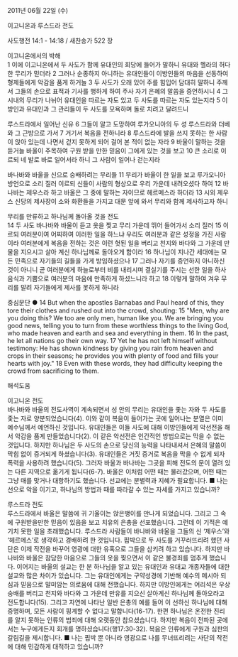 2011년 06월 22일 (수)

이고니온과 루스드라 전도



사도행전 14:1 - 14:18 / 새찬송가 522 장


이고니온에서의 박해  
1 이에 이고니온에서 두 사도가 함께 유대인의 회당에 들어가 말하니 유대와 헬라의 허다한 무리가 믿더라 2 그러나 순종하지 아니하는 유대인들이 이방인들의 마음을 선동하여 형제들에게 악감을 품게 하거늘 3 두 사도가 오래 있어 주를 힘입어 담대히 말하니 주께서 그들의 손으로 표적과 기사를 행하게 하여 주사 자기 은혜의 말씀을 증언하시니 4 그 시내의 무리가 나뉘어 유대인을 따르는 자도 있고 두 사도를 따르는 자도 있는지라 5 이방인과 유대인과 그 관리들이 두 사도를 모욕하며 돌로 치려고 달려드니  

루스드라에서 일어난 신유 
6 그들이 알고 도망하여 루가오니아의 두 성 루스드라와 더베와 그 근방으로 가서 7 거기서 복음을 전하니라 8 루스드라에 발을 쓰지 못하는 한 사람이 앉아 있는데 나면서 걷지 못하게 되어 걸어 본 적이 없는 자라 9 바울이 말하는 것을 듣거늘 바울이 주목하여 구원 받을 만한 믿음이 그에게 있는 것을 보고 10 큰 소리로 이르되 네 발로 바로 일어서라 하니 그 사람이 일어나 걷는지라  

바나바와 바울을 신으로 숭배하려는 무리들 
11 무리가 바울이 한 일을 보고 루가오니아 방언으로 소리 질러 이르되 신들이 사람의 형상으로 우리 가운데 내려오셨다 하여 12 바나바는 제우스라 하고 바울은 그 중에 말하는 자이므로 헤르메스라 하더라 13 시외 제우스 신당의 제사장이 소와 화환들을 가지고 대문 앞에 와서 무리와 함께 제사하고자 하니  

무리를 만류하고 하나님께 돌아올 것을 전도   
14 두 사도 바나바와 바울이 듣고 옷을 찢고 무리 가운데 뛰어 들어가서 소리 질러 15 이르되 여러분이여 어찌하여 이러한 일을 하느냐 우리도 여러분과 같은 성정을 가진 사람이라 여러분에게 복음을 전하는 것은 이런 헛된 일을 버리고 천지와 바다와 그 가운데 만물을 지으시고 살아 계신 하나님께로 돌아오게 함이라 16 하나님이 지나간 세대에는 모든 민족으로 자기들의 길들을 가게 방임하셨으나 17 그러나 자기를 증언하지 아니하신 것이 아니니 곧 여러분에게 하늘로부터 비를 내리시며 결실기를 주시는 선한 일을 하사 음식과 기쁨으로 여러분의 마음에 만족하게 하셨느니라 하고 18 이렇게 말하여 겨우 무리를 말려 자기들에게 제사를 못하게 하니라  

중심문단 ● 14 But when the apostles Barnabas and Paul heard of this, they tore their clothes and rushed out into the crowd, shouting: 15 "Men, why are you doing this? We too are only men, human like you. We are bringing you good news, telling you to turn from these worthless things to the living God, who made heaven and earth and sea and everything in them. 16 In the past, he let all nations go their own way. 17 Yet he has not left himself without testimony: He has shown kindness by giving you rain from heaven and crops in their seasons; he provides you with plenty of food and fills your hearts with joy." 18 Even with these words, they had difficulty keeping the crowd from sacrificing to them.

해석도움





이고니온 전도  
바나바와 바울의 전도사역이 계속되면서 성 안의 무리는 유대인을 좇는 자와 두 사도를 좇는 자로 양분되었습니다(4). 이와 같이 복음이 들어가는 곳에 일어나는 분열은 이미 예수님께서 예언하신 것입니다. 유대인들은 이들 사도에 대해 이방인들에게 악선전을 해서 악감을 품게 만들었습니다(2). 이 같은 악선전은 인간적인 방법으로는 막을 수 없는 것입니다. 하지만 하나님은 두 사도의 손으로 당신의 능력을 나타내셔서 은혜의 말씀이 막힘 없이 증거되게 하셨습니다(3). 유대인들은 거짓 증거로 복음을 막을 수 없게 되자 폭력을 사용하려 했습니다(5). 그러자 바울과 바나바는 그곳을 피해 전도의 문이 열려 있는 다른 지역으로 옮기게 됩니다(6-7). 바울은 이처럼 어떤 때는 물러갔으며, 어떤 때는 그냥 매를 맞거나 대항하기도 했습니다. 선교에는 분별력과 지혜가 필요합니다. 
■ 나는 선으로 악을 이기고, 하나님의 방법과 때를 따라갈 수 있는 자세를 가지고 있습니까?   

루스드라 전도  
루스드라에서 바울은 말씀에 귀 기울이는 앉은뱅이를 만나게 되었습니다. 그리고 그 속에 구원받을만한 믿음이 있음을 보고 치유의 은총을 선포했습니다. 그런데 이 기적은 예기치 못한 일을 초래했습니다. 루스드라 사람들이 바나바와 바울을 그들의 신 ‘제우스’와 ‘헤르메스’로 생각하고 경배하려 한 것입니다. 핍박으로 두 사도를 거꾸러뜨리려 했던 사단은 이제 작전을 바꾸어 영광에 대한 유혹으로 그들을 삼키려 하고 있습니다. 하지만 바나바와 바울은 참담한 마음으로 그들의 옷을 찢으면서 이 같은 불경죄를 멈추게 했습니다. 이어지는 바울의 설교는 한 분 하나님을 알고 있는 유대인과 유대교 개종자들에 대한 설교와 많은 차이가 있습니다. 그는 유대인에게는 구약성경에 기반해 예수의 메시아 되심과 믿음으로 말미암는 의로움에 대해 전했습니다. 하지만 이방인에게는 어리석은 우상숭배를 버리고 천지와 바다와 그 가운데 만유를 지으신 살아계신 하나님께 돌아오라고 전도합니다(15). 그리고 자연에 나타난 일반 은총의 예를 들어 이 선하신 하나님에 대해 증명하며, 모든 사람이 핑계할 수 없다고 말합니다(16-17). 한편 하나님은 온전한 진리를 알지 못하는 인류의 범죄에 대해 오랫동안 참으셨습니다. 하지만 복음이 전파된 곳에서는 누구에게든지 회개를 명하셨습니다(행17:30-32). 복음은 인류에게 구원과 심판의 갈림길을 제시합니다. 
■ 나는 핍박 뿐 아니라 영광으로 나를 무너뜨리려는 사단의 작전에 대해 민감하게 대적하고 있습니까?